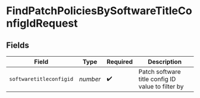 # FindPatchPoliciesBySoftwareTitleConfigIdRequest


## Fields

| Field                                             | Type                                              | Required                                          | Description                                       |
| ------------------------------------------------- | ------------------------------------------------- | ------------------------------------------------- | ------------------------------------------------- |
| `softwaretitleconfigid`                           | *number*                                          | :heavy_check_mark:                                | Patch software title config ID value to filter by |